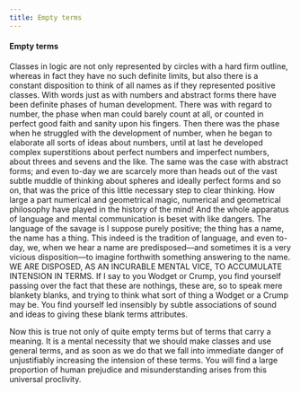 ```yaml
---
title: Empty terms
---
```

#### Empty terms

Classes in logic are not only represented by circles with a hard firm
outline, whereas in fact they have no such definite limits, but also
there is a constant disposition to think of all names as if they
represented positive classes. With words just as with numbers and
abstract forms there have been definite phases of human development.
There was with regard to number, the phase when man could barely count
at all, or counted in perfect good faith and sanity upon his fingers.
Then there was the phase when he struggled with the development of
number, when he began to elaborate all sorts of ideas about numbers,
until at last he developed complex superstitions about perfect numbers
and imperfect numbers, about threes and sevens and the like. The same
was the case with abstract forms; and even to-day we are scarcely more
than heads out of the vast subtle muddle of thinking about spheres and
ideally perfect forms and so on, that was the price of this little
necessary step to clear thinking. How large a part numerical and
geometrical magic, numerical and geometrical philosophy have played in
the history of the mind\! And the whole apparatus of language and mental
communication is beset with like dangers. The language of the savage is
I suppose purely positive; the thing has a name, the name has a thing.
This indeed is the tradition of language, and even to-day, we, when we
hear a name are predisposed—and sometimes it is a very vicious
disposition—to imagine forthwith something answering to the name. WE ARE
DISPOSED, AS AN INCURABLE MENTAL VICE, TO ACCUMULATE INTENSION IN TERMS.
If I say to you Wodget or Crump, you find yourself passing over the fact
that these are nothings, these are, so to speak mere blankety blanks,
and trying to think what sort of thing a Wodget or a Crump may be. You
find yourself led insensibly by subtle associations of sound and ideas
to giving these blank terms attributes.

Now this is true not only of quite empty terms but of terms that carry a
meaning. It is a mental necessity that we should make classes and use
general terms, and as soon as we do that we fall into immediate danger
of unjustifiably increasing the intension of these terms. You will find
a large proportion of human prejudice and misunderstanding arises from
this universal proclivity.
